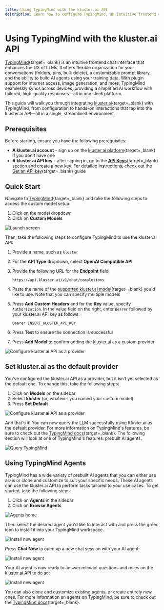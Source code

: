 ```yaml
---
title: Using TypingMind with the kluster.ai API
description: Learn how to configure TypingMind, an intuitive frontend chat interface that offers organization, prompt libraries, and AI agent support, with kluster.ai.
---
```


# Using TypingMind with the kluster.ai API

[TypingMind](https://www.typingmind.com/){target=\_blank} is an intuitive frontend chat interface that enhances the UX of LLMs. It offers flexible organization for your conversations (folders, pins, bulk delete), a customizable prompt library, and the ability to build AI agents using your training data. With plugin support for internet access, image generation, and more, TypingMind seamlessly syncs across devices, providing a simplified AI workflow with tailored, high-quality responses—all in one sleek platform.

This guide will walk you through integrating [kluster.ai](https://www.kluster.ai/){target=\_blank} with TypingMind, from configuration to hands-on interactions that tap into the kluster.ai API—all in a single, streamlined environment.

## Prerequisites

Before starting, ensure you have the following prerequisites:

- **A kluster.ai account** - sign up on the [kluster.ai platform](https://platform.kluster.ai/signup){target=\_blank} if you don't have one
- **A kluster.ai API key** - after signing in, go to the [**API Keys**](https://platform.kluster.ai/apikeys){target=\_blank} section and create a new key. For detailed instructions, check out the [Get an API key](/get-started/get-api-key/){target=\_blank} guide

## Quick Start

Navigate to [TypingMind](https://www.typingmind.com/){target=\_blank} and take the following steps to access the custom model setup:

1. Click on the model dropdown
2. Click on **Custom Models**

![Launch screen](/images/get-started/integrations/typingmind/typingmind-1.webp)

Then, take the following steps to configure TypingMind to use the kluster.ai API:

1. Provide a name, such as `kluster`
2. For the **API Type** dropdown, select **OpenAI Compatible API**
3. Provide the following URL for the **Endpoint** field:

    ```text
    https://api.kluster.ai/v1/chat/completions
    ```

4. Paste the name of the [supported kluster.ai model](/api-reference/reference/#list-supported-models){target=\_blank} you'd like to use. Note that you can specify multiple models
5. Press **Add Custom Headers** and for the **Key** value, specify `Authorization`. In the value field on the right, enter `Bearer` followed by your kluster.ai API key as follows: 

    ```text
    Bearer INSERT_KLUSTER_API_KEY
    ``` 

6. Press **Test** to ensure the connection is successful
7. Press **Add Model** to confirm adding the kluster.ai as a custom provider

![Configure kluster.ai API as a provider](/images/get-started/integrations/typingmind/typingmind-2.webp)

## Set kluster.ai as the default provider

You've configured the kluster.ai API as a provider, but it isn't yet selected as the default one. To change this, take the following steps: 

1. Click on **Models** on the sidebar
2. Select **kluster** (or, whatever you named your custom model)
3. Press **Set Default**

![Configure kluster.ai API as a provider](/images/get-started/integrations/typingmind/typingmind-3.webp)

And that's it! You can now query the LLM successfully using Kluster.ai as the default provider. For more information on TypingMind's features, be sure to check out the [TypingMind docs](https://docs.typingmind.com/){target=\_blank}. The following section will look at one of TypingMind's features: prebuilt AI agents.

![Query TypingMind](/images/get-started/integrations/typingmind/typingmind-4.webp)

## Using TypingMind Agents

TypingMind has a wide variety of prebuilt AI agents that you can either use as-is or clone and customize to suit your specific needs. These AI agents can use the kluster.ai API to perform tasks tailored to your use cases. To get started, take the following steps:

1. Click on **Agents** in the sidebar
2. Click on **Browse Agents**

![Agents home](/images/get-started/integrations/typingmind/typingmind-5.webp)

Then select the desired agent you'd like to interact with and press the green icon to install it into your TypingMind workspace. 

![Install new agent](/images/get-started/integrations/typingmind/typingmind-6.webp)

Press **Chat Now** to open up a new chat session with your AI agent:

![Install new agent](/images/get-started/integrations/typingmind/typingmind-7.webp)

Your AI agent is now ready to answer relevant questions and relies on the kluster.ai API to do so:

![Install new agent](/images/get-started/integrations/typingmind/typingmind-8.webp)

You can also clone and customize existing agents, or create entirely new ones. For more information on agents on TypingMind, be sure to check out the [TypingMind docs](https://docs.typingmind.com/ai-agents/ai-agents-overview){target=\_blank}.